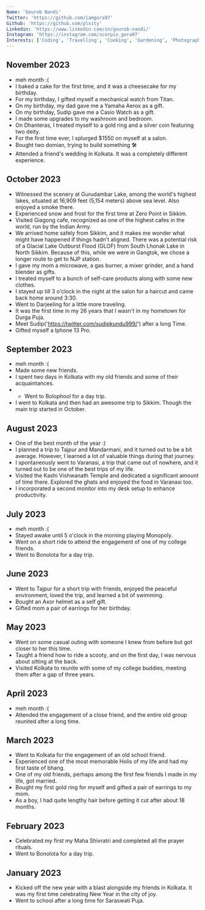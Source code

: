 ```yaml
---
Name: 'Gourob Nandi'
Twitter: 'https://github.com/iamgora97'
Github: 'https://github.com/plxity'
Linkedin: 'https://www.linkedin.com/in/gourob-nandi/'
Instagram: 'https://instagram.com/scorpio_gora97'
Interests: ['Coding', 'Travelling', 'Cooking', 'Gardening', 'Photography', 'Side Projects']
---
```


## November 2023

- meh month :(
- I baked a cake for the first time, and it was a cheesecake for my birthday.
- For my birthday, I gifted myself a mechanical watch from Titan.
- On my birthday, my dad gave me a Yamaha Aerox as a gift.
- On my birthday, Sudip gave me a Casio Watch as a gift.
- I made some upgrades to my washroom and bedroom.
- On Dhanteras, I treated myself to a gold ring and a silver coin featuring two deity.
- For the first time ever, I splurged $1550 on myself at a salon.
- Bought two domian, trying to build something  🛠️
- Attended a friend's wedding in Kolkata. It was a completely different experience.

## October 2023

- Witnessed the scenery at Gurudambar Lake, among the world's highest lakes, situated at 16,909 feet (5,154 meters) above sea level. Also enjoyed a smoke there. 
- Experienced snow and frost for the first time at Zero Point in Sikkim.
- Visited Giagong cafe, recognized as one of the highest cafes in the world, run by the Indian Army.
- We arrived home safely from Sikkim, and it makes me wonder what might have happened if things hadn't aligned. There was a potential risk of a Glacial Lake Outburst Flood (GLOF) from 
  South Lhonak  Lake in North Sikkim. Because of this, while we were in Gangtok, we chose a longer route to get to NJP station.
- I gave my mom a microwave, a gas burner, a mixer grinder, and a hand blender as gifts.
- I treated myself to a bunch of self-care products along with some new clothes.
- I stayed up till 3 o'clock in the night at the salon for a haircut and came back home around 3:30.
- Went to Darjeeling for a little more traveling.
- It was the first time in my 26 years that I wasn't in my hometown for Durga Puja.
- Meet Sudip('https://twitter.com/sudipkundu999/') after a long Time. 
- Gifted myself a Iphone 13 Pro.




## September 2023
- meh month :(
- Made some new friends.
- I spent two days in Kolkata with my old friends and some of their acquaintances.
- - Went to Bolophool for a day trip.
- I went to Kolkata and then had an awesome trip to Sikkim. Though the main trip started in October.

## August 2023
- One of the best month of the year :)
- I planned a trip to Tajpur and Mandarmani, and it turned out to be a bit average. However, I learned a lot of valuable things during that journey.
- I spontaneously went to Varanasi, a trip that came out of nowhere, and it turned out to be one of the best trips of my life.
- Visited the Kashi Vishwanath Temple and dedicated a significant amount of time there. Explored the ghats and enjoyed the food in Varanasi too.
- I incorporated a second monitor into my desk setup to enhance productivity.


## July 2023
- meh month :(
- Stayed awake until 5 o'clock in the morning playing Monopoly.
- Went on a short ride to attend the engagement of one of my college friends.
- Went to Bonolota for a day trip.

## June 2023
- Went to Tajpur for a short trip with friends, enjoyed the peaceful environment, loved the trip, and learned a bit of swimming.
- Bought an Axor helmet as a self gift.
- Gifted mom a pair of earrings for her birthday.


## May 2023
- Went on some casual outing with someone I knew from before but got closer to her this time.
- Taught a friend how to ride a scooty, and on the first day, I was nervous about sitting at the back.
- Visited Kolkata to reunite with some of my college buddies, meeting them after a gap of three years.

## April 2023
- meh month :(
- Attended the engagement of a close friend, and the entire old group reunited after a long time.

## March 2023
- Went to Kolkata for the engagement of an old school friend.
- Experienced one of the most memorable Holis of my life and had my first taste of bhang.
- One of my old friends, perhaps among the first few friends I made in my life, got married.
- Bought my first gold ring for myself and gifted a pair of earrings to my mom.
- As a boy, I had quite lengthy hair before getting it cut after about 18 months.

## February 2023
- Celebrated my first my Maha Shivratri and completed all the prayer rituals.
- Went to Bonolota for a day trip.

## January 2023
- Kicked off the new year with a blast alongside my friends in Kolkata. It was my first time celebrating New Year in the city of joy.
- Went to school after a long time for Saraswati Puja.

